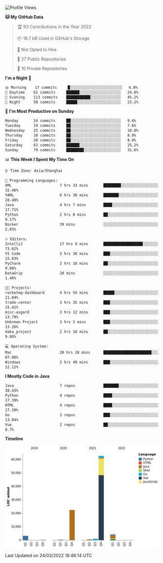 <!--START_SECTION:waka-->
![Profile Views](http://img.shields.io/badge/Profile%20Views-0-blue)

**🐱 My GitHub Data** 

> 🏆 93 Contributions in the Year 2022
 > 
> 📦 19.7 kB Used in GitHub's Storage 
 > 
> 🚫 Not Opted to Hire
 > 
> 📜 27 Public Repositories 
 > 
> 🔑 10 Private Repositories  
 > 
**I'm a Night 🦉** 

```text
🌞 Morning    17 commits     █░░░░░░░░░░░░░░░░░░░░░░░░   6.8% 
🌆 Daytime    62 commits     ██████░░░░░░░░░░░░░░░░░░░   24.8% 
🌃 Evening    113 commits    ███████████░░░░░░░░░░░░░░   45.2% 
🌙 Night      58 commits     █████░░░░░░░░░░░░░░░░░░░░   23.2%

```
📅 **I'm Most Productive on Sunday** 

```text
Monday       24 commits     ██░░░░░░░░░░░░░░░░░░░░░░░   9.6% 
Tuesday      19 commits     ██░░░░░░░░░░░░░░░░░░░░░░░   7.6% 
Wednesday    25 commits     ██░░░░░░░░░░░░░░░░░░░░░░░   10.0% 
Thursday     20 commits     ██░░░░░░░░░░░░░░░░░░░░░░░   8.0% 
Friday       20 commits     ██░░░░░░░░░░░░░░░░░░░░░░░   8.0% 
Saturday     63 commits     ██████░░░░░░░░░░░░░░░░░░░   25.2% 
Sunday       79 commits     ████████░░░░░░░░░░░░░░░░░   31.6%

```


📊 **This Week I Spent My Time On** 

```text
⌚︎ Time Zone: Asia/Shanghai

💬 Programming Languages: 
XML                      7 hrs 33 mins       ████████░░░░░░░░░░░░░░░░░   32.46% 
YAML                     6 hrs 38 mins       ███████░░░░░░░░░░░░░░░░░░   28.48% 
Java                     4 hrs 7 mins        ████░░░░░░░░░░░░░░░░░░░░░   17.71% 
Python                   2 hrs 8 mins        ██░░░░░░░░░░░░░░░░░░░░░░░   9.17% 
Docker                   39 mins             ░░░░░░░░░░░░░░░░░░░░░░░░░   2.83%

🔥 Editors: 
IntelliJ                 17 hrs 9 mins       ██████████████████░░░░░░░   73.62% 
VS Code                  3 hrs 30 mins       ███░░░░░░░░░░░░░░░░░░░░░░   15.03% 
PyCharm                  2 hrs 18 mins       ██░░░░░░░░░░░░░░░░░░░░░░░   9.88% 
DataGrip                 20 mins             ░░░░░░░░░░░░░░░░░░░░░░░░░   1.46%

🐱‍💻 Projects: 
rocketmq-dashboard       4 hrs 54 mins       █████░░░░░░░░░░░░░░░░░░░░   21.04% 
trade-center             3 hrs 35 mins       ███░░░░░░░░░░░░░░░░░░░░░░   15.41% 
misc-asgard              3 hrs 12 mins       ███░░░░░░░░░░░░░░░░░░░░░░   13.79% 
Unknown Project          3 hrs 5 mins        ███░░░░░░░░░░░░░░░░░░░░░░   13.26% 
daka_project             2 hrs 18 mins       ██░░░░░░░░░░░░░░░░░░░░░░░   9.88%

💻 Operating System: 
Mac                      20 hrs 28 mins      ██████████████████████░░░   87.88% 
Windows                  2 hrs 49 mins       ███░░░░░░░░░░░░░░░░░░░░░░   12.12%

```

**I Mostly Code in Java** 

```text
Java                     7 repos             ███████░░░░░░░░░░░░░░░░░░   30.43% 
Python                   4 repos             ████░░░░░░░░░░░░░░░░░░░░░   17.39% 
HTML                     4 repos             ████░░░░░░░░░░░░░░░░░░░░░   17.39% 
Go                       3 repos             ███░░░░░░░░░░░░░░░░░░░░░░   13.04% 
Vue                      2 repos             ██░░░░░░░░░░░░░░░░░░░░░░░   8.7%

```


**Timeline**

![Chart not found](https://raw.githubusercontent.com/youtiaoguagua/youtiaoguagua/master/charts/bar_graph.png) 


 Last Updated on 24/03/2022 18:46:14 UTC
<!--END_SECTION:waka-->